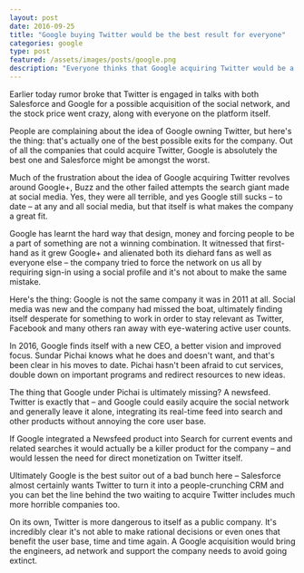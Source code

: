 ```yaml
---
layout: post
date: 2016-09-25
title: "Google buying Twitter would be the best result for everyone"
categories: google
type: post
featured: /assets/images/posts/google.png
description: "Everyone thinks that Google acquiring Twitter would be a bad thing, but the reality is quite different: Twitter would be far better off."
---
```

Earlier today rumor broke that Twitter is engaged in talks with both Salesforce and Google for a possible acquisition of the social network, and the stock price went crazy, along with everyone on the platform itself.

People are complaining about the idea of Google owning Twitter, but here's the thing: that's actually one of the best possible exits for the company. Out of all the companies that could acquire Twitter, Google is absolutely the best one and Salesforce might be amongst the worst.

Much of the frustration about the idea of Google acquiring Twitter revolves around Google+, Buzz and the other failed attempts the search giant made at social media. Yes, they were all terrible, and yes Google still sucks – to date – at any and all social media, but that itself is what makes the company a great fit.

Google has learnt the hard way that design, money and forcing people to be a part of something are not a winning combination. It witnessed that first-hand as it grew Google+ and alienated both its diehard fans as well as everyone else – the company tried to force the network on us all by requiring sign-in using a social profile and it's not about to make the same mistake.

Here's the thing: Google is not the same company it was in 2011 at all. Social media was new and the company had missed the boat, ultimately finding itself desperate for something to work in order to stay relevant as Twitter, Facebook and many others ran away with eye-watering active user counts.

In 2016, Google finds itself with a new CEO, a better vision and improved focus. Sundar Pichai knows what he does and doesn't want, and that's been clear in his moves to date. Pichai hasn't been afraid to cut services, double down on important programs and redirect resources to new ideas.

The thing that Google under Pichai is ultimately missing? A newsfeed. Twitter is exactly that – and Google could easily acquire the social network and generally leave it alone, integrating its real-time feed into search and other products without annoying the core user base.

If Google integrated a Newsfeed product into Search for current events and related searches it would actually be a killer product for the company – and would lessen the need for direct monetization on Twitter itself.

Ultimately Google is the best suitor out of a bad bunch here – Salesforce almost certainly wants Twitter to turn it into a people-crunching CRM and you can bet the line behind the two waiting to acquire Twitter includes much more horrible companies too.

On its own, Twitter is more dangerous to itself as a public company. It's incredibly clear it's not able to make rational decisions or even ones that benefit the user base, time and time again. A Google acquisition would bring the engineers, ad network and support the company needs to avoid going extinct.